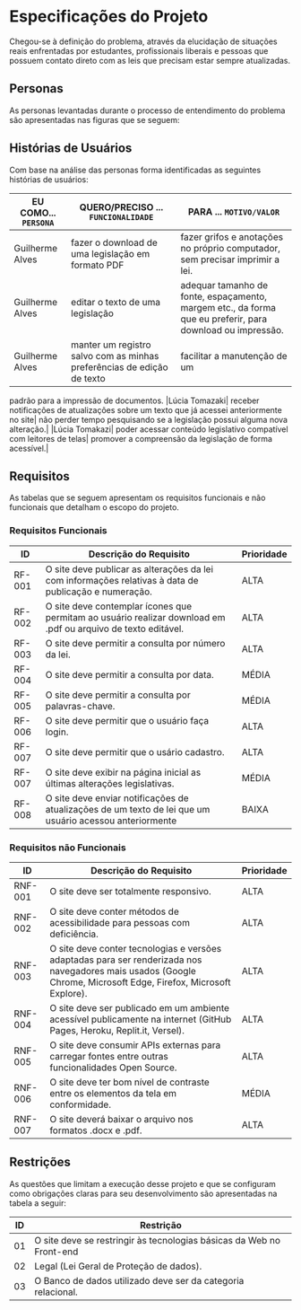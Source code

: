 # Especificações do Projeto

Chegou-se à definição do problema, através da elucidação de situações reais enfrentadas por estudantes, profissionais liberais e pessoas que possuem contato direto com as leis que precisam estar sempre atualizadas.

## Personas

As personas levantadas durante o processo de entendimento do problema são apresentadas nas figuras que se seguem:


## Histórias de Usuários

Com base na análise das personas forma identificadas as seguintes histórias de usuários:

|EU COMO... `PERSONA`| QUERO/PRECISO ... `FUNCIONALIDADE` |PARA ... `MOTIVO/VALOR`                 |
|--------------------|------------------------------------|----------------------------------------|
|Guilherme Alves| fazer o download de uma legislação em formato PDF| fazer grifos e anotações no próprio computador, sem precisar imprimir a lei.|
|Guilherme Alves| editar o texto de uma legislação| adequar tamanho de fonte, espaçamento, margem etc., da forma que eu preferir, para download ou impressão.|
|Guilherme Alves| manter um registro salvo com as minhas preferências de edição de texto| facilitar a manutenção de um
padrão para a impressão de documentos.
|Lúcia Tomazaki| receber notificações de atualizações sobre um texto que já acessei anteriormente no site| não perder tempo pesquisando se a legislação possui alguma nova alteração.|
|Lúcia Tomakazi| poder acessar conteúdo legislativo compatível com leitores de telas| promover a compreensão da
legislação de forma acessível.|

## Requisitos

As tabelas que se seguem apresentam os requisitos funcionais e não funcionais que detalham o escopo do projeto.

### Requisitos Funcionais

|ID    | Descrição do Requisito  | Prioridade |
|------|-----------------------------------------|----|
|RF-001| O site deve publicar as alterações da lei com informações relativas à data de publicação e numeração. | ALTA | 
|RF-002| O site deve contemplar ícones que permitam ao usuário realizar download em .pdf ou arquivo de texto editável.| ALTA |
|RF-003| O site deve permitir a consulta por número da lei. | ALTA |
|RF-004| O site deve permitir a consulta por data. | MÉDIA |
|RF-005| O site deve permitir a consulta por palavras-chave. | MÉDIA |
|RF-006| O site deve permitir que o usuário faça login. | ALTA |
|RF-007| O site deve permitir que o usário cadastro. | ALTA |
|RF-007| O site deve exibir na página inicial as últimas alterações legislativas. | MÉDIA |
|RF-008| O site deve enviar notificações de atualizações de um texto de lei que um usuário acessou anteriormente | BAIXA |

### Requisitos não Funcionais

|ID     | Descrição do Requisito  |Prioridade |
|-------|-------------------------|----|
|RNF-001| O site deve ser totalmente responsivo.| ALTA | 
|RNF-002| O site deve conter métodos de acessibilidade para pessoas com deficiência. | ALTA | 
|RNF-003| O site deve conter tecnologias e versões adaptadas para ser renderizada nos navegadores mais usados (Google Chrome, Microsoft Edge, Firefox, Microsoft Explore). | ALTA |
|RNF-004| O site deve ser publicado em um ambiente acessível publicamente na internet (GitHub Pages, Heroku, Replit.it, Versel). | ALTA |
|RNF-005| O site deve consumir APIs externas para carregar fontes entre outras funcionalidades Open Source. | ALTA |
|RNF-006| O site deve ter bom nível de contraste entre os elementos da tela em conformidade. | MÉDIA |
|RNF-007| O site deverá baixar o arquivo nos formatos .docx e .pdf. | ALTA |

## Restrições

As questões que limitam a execução desse projeto e que se configuram como obrigações claras para seu desenvolvimento são apresentadas na tabela a seguir:

|ID| Restrição                                             |
|--|-------------------------------------------------------|
|01| O site deve se restringir às tecnologias básicas da Web no Front-end |
|02| Legal (Lei Geral de Proteção de dados). |
|03| O Banco de dados utilizado deve ser da categoria relacional. |

